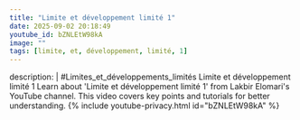 ```yaml
---
title: "Limite et développement limité 1"
date: 2025-09-02 20:18:49 
youtube_id: bZNLEtW98kA
image: ""
tags: [limite, et, développement, limité, 1]
---
```

description: |
  #Limites_et_développements_limités
  Limite et développement limité 1
  Learn about 'Limite et développement limité 1' from Lakbir Elomari's YouTube channel. This video covers key points and tutorials for better understanding.
{% include youtube-privacy.html id="bZNLEtW98kA" %}
